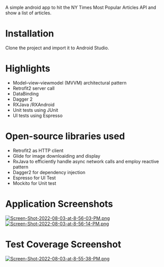 A simple android app to hit the NY Times Most Popular Articles API and show a list of articles.

# Installation
Clone the project and import it to Android Studio.

# Highlights
- Model–view–viewmodel (MVVM) architectural pattern
- Retrofit2 server call
- DataBinding
- Dagger  2
- RXJava /RXAndroid
- Unit tests using JUnit
- UI tests using Espresso

# Open-source libraries used
- Retrofit2 as HTTP client
- Glide for image downloaiding and display
- RxJava to efficiently handle async network calls and employ reactive pattern
- Dagger2 for dependency injection
- Espresso   for UI Test
- Mockito  for Unit test 

# Application Screenshots
[![Screen-Shot-2022-08-03-at-8-56-03-PM.png](https://i.postimg.cc/xdKqPbxW/Screen-Shot-2022-08-03-at-8-56-03-PM.png)](https://postimg.cc/7CZxHbyV)
[![Screen-Shot-2022-08-03-at-8-56-14-PM.png](https://i.postimg.cc/XY6bk1RY/Screen-Shot-2022-08-03-at-8-56-14-PM.png)](https://postimg.cc/9rbKWbX6)

# Test Coverage Screenshot
[![Screen-Shot-2022-08-03-at-8-55-38-PM.png](https://i.postimg.cc/T3TRXHCH/Screen-Shot-2022-08-03-at-8-55-38-PM.png)](https://postimg.cc/bsFXxLXQ)

